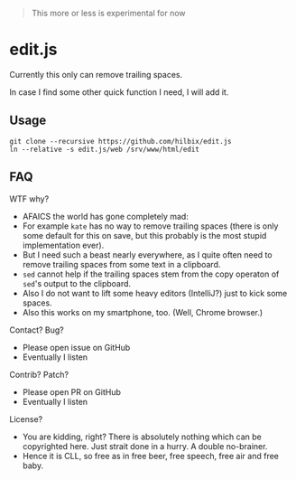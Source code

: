 > This more or less is experimental for now

# edit.js

Currently this only can remove trailing spaces.

In case I find some other quick function I need, I will add it.


## Usage

	git clone --recursive https://github.com/hilbix/edit.js
	ln --relative -s edit.js/web /srv/www/html/edit


## FAQ

WTF why?

- AFAICS the world has gone completely mad:
- For example `kate` has no way to remove trailing spaces (there is only some default for this on save, but this probably is the most stupid implementation ever).
- But I need such a beast nearly everywhere, as I quite often need to remove trailing spaces from some text in a clipboard.
- `sed` cannot help if the trailing spaces stem from the copy operaton of `sed`'s output to the clipboard.
- Also I do not want to lift some heavy editors (IntelliJ?) just to kick some spaces.
- Also this works on my smartphone, too.  (Well, Chrome browser.)

Contact? Bug?

- Please open issue on GitHub
- Eventually I listen

Contrib?  Patch?

- Please open PR on GitHub
- Eventually I listen

License?

- You are kidding, right?  There is absolutely nothing which can be copyrighted here.  Just strait done in a hurry.  A double no-brainer.
- Hence it is CLL, so free as in free beer, free speech, free air and free baby.

